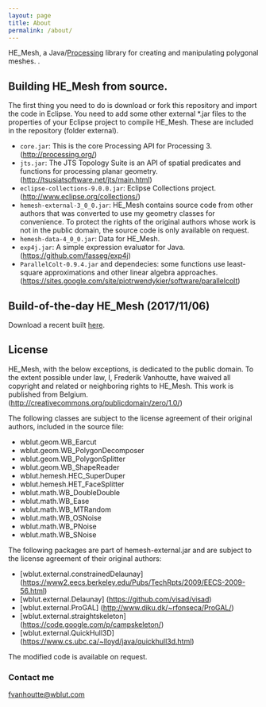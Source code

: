 ```yaml
---
layout: page
title: About
permalink: /about/
---
```


HE_Mesh, a Java/[Processing](http://processing.org/) library for creating and manipulating polygonal meshes.
.

## Building HE_Mesh from source.

The first thing you need to do is download or fork this repository and import the code in Eclipse.
You need to add some other external *.jar files to the properties of your Eclipse project to compile HE_Mesh. These are included in the repository (folder external).

* `core.jar`: This is the core Processing API for Processing 3. (http://processing.org/)
* `jts.jar`: The JTS Topology Suite is an API of spatial predicates and functions for processing planar geometry.  (http://tsusiatsoftware.net/jts/main.html)
* `eclipse-collections-9.0.0.jar`: Eclipse Collections project.(http://www.eclipse.org/collections/)
* `hemesh-external-3_0_0.jar`: HE_Mesh contains source code from other authors that was converted to use my geometry classes for convenience. To protect the rights of the original authors whose work is not in the public domain, the source code is only available on request.
* `hemesh-data-4_0_0.jar`: Data for HE_Mesh.
* `exp4j.jar`: A simple expression evaluator for Java. (https://github.com/fasseg/exp4j)
* `ParallelColt-0.9.4.jar` and dependecies: some functions use least-square approximations and other linear algebra approaches. (https://sites.google.com/site/piotrwendykier/software/parallelcolt)

## Build-of-the-day HE_Mesh (2017/11/06)

Download a recent built [here](http://www.wblut.com/hemesh/hemesh20171106.zip).

## License

HE_Mesh, with the below exceptions, is dedicated to the public domain. 
To the extent possible under law, I, Frederik Vanhoutte, have waived all copyright and related or neighboring rights to HE_Mesh. This work is published from Belgium.
(http://creativecommons.org/publicdomain/zero/1.0/)

The following classes are subject to the license agreement of their original authors, included in the source file:

* wblut.geom.WB_Earcut
* wblut.geom.WB_PolygonDecomposer
* wblut.geom.WB_PolygonSplitter
* wblut.geom.WB_ShapeReader
* wblut.hemesh.HEC_SuperDuper
* wblut.hemesh.HET_FaceSplitter
* wblut.math.WB_DoubleDouble
* wblut.math.WB_Ease
* wblut.math.WB_MTRandom
* wblut.math.WB_OSNoise
* wblut.math.WB_PNoise
* wblut.math.WB_SNoise

The following packages are part of hemesh-external.jar and are subject to the license agreement of their original authors:

* [wblut.external.constrainedDelaunay] (https://www2.eecs.berkeley.edu/Pubs/TechRpts/2009/EECS-2009-56.html)
* [wblut.external.Delaunay] (https://github.com/visad/visad)
* [wblut.external.ProGAL] (http://www.diku.dk/~rfonseca/ProGAL/)
* [wblut.external.straightskeleton] (https://code.google.com/p/campskeleton/)
* [wblut.external.QuickHull3D] (https://www.cs.ubc.ca/~lloyd/java/quickhull3d.html)

The modified code is available on request.

### Contact me

[fvanhoutte@wblut.com](mailto:fvanhoutte@wblut.com)